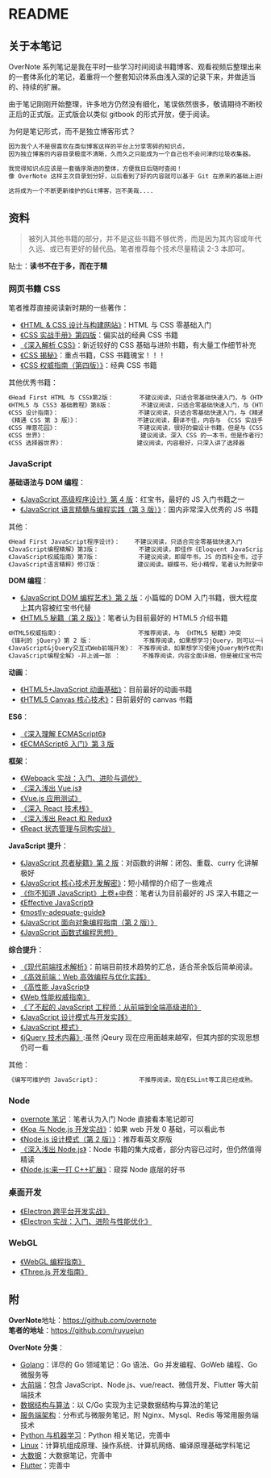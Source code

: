 # README

## 关于本笔记

OverNote 系列笔记是我在平时一些学习时间阅读书籍博客、观看视频后整理出来的一套体系化的笔记，着重将一个整套知识体系由浅入深的记录下来，并做适当的、持续的扩展。

由于笔记刚刚开始整理，许多地方仍然没有细化，笔误依然很多，敬请期待不断校正后的正式版。正式版会以类似 gitbook 的形式开放，便于阅读。

为何是笔记形式，而不是独立博客形式？

```txt
因为我个人不是很喜欢在类似博客这样的平台上分享零碎的知识点，
因为独立博客的内容目录极度不清晰，久而久之只能成为一个自己也不会问津的垃圾收集器。

我觉得知识点应该是一套循序渐进的整体，方便我日后随时查阅！
像 OverNote 这样主次目录划分好，以后看到了好的内容就可以基于 Git 在原来的基础上进行增删改。

这将成为一个不断更新维护的Git博客，岂不美哉....
```

## 资料

> 被列入其他书籍的部分，并不是这些书籍不够优秀，而是因为其内容或年代久远、或已有更好的替代品。笔者推荐每个技术尽量精读 2-3 本即可。

贴士：**读书不在于多，而在于精**

### 网页书籍 CSS

笔者推荐直接阅读新时期的一些著作：

- [《HTML & CSS 设计与构建网站》](https://book.douban.com/subject/21338365/)：HTML 与 CSS 零基础入门
- [《CSS 实战手册》第四版](https://book.douban.com/subject/26898555/)：偏实战的经典 CSS 书籍
- [《深入解析 CSS》](https://book.douban.com/subject/35021471/)：新近较好的 CSS 基础与进阶书籍，有大量工作细节补充
- [《CSS 揭秘》](https://book.douban.com/subject/26745943/)：重点书籍，CSS 书籍瑰宝！！！
- [《CSS 权威指南（第四版）》](https://book.douban.com/subject/33398314/)：经典 CSS 书籍

其他优秀书籍：

```txt
《Head First HTML 与 CSS》第2版：       不建议阅读，只适合零基础快速入门，与《HTML & CSS 设计与构建网站》冲突
《HTML5 与 CSS3 基础教程》第8版：        不建议阅读，只适合零基础快速入门，与《HTML & CSS 设计与构建网站》冲突
《CSS 设计指南》：                      不建议阅读，只适合零基础快速入门，与《精通 CSS》冲突
《精通 CSS 第 3 版）》：                不建议阅读，翻译不佳，内容与 《CSS 实战手册》第四版 重复。
《CSS 禅意花园》：                      不建议阅读，很好的偏设计书籍，但是与《CSS 揭秘》冲突
《CSS 世界》：                          建议阅读，深入 CSS 的一本书，但是作者行文风格较为拖沓
《CSS 选择器世界》：                    建议阅读，内容极好，只深入讲了选择器
```

### JavaScript

**基础语法与 DOM 编程**：

- [《JavaScript 高级程序设计》第 4 版](https://book.douban.com/subject/35175321/)：红宝书，最好的 JS 入门书籍之一
- [《JavaScript 语言精髓与编程实践（第 3 版）》](https://book.douban.com/subject/35085910/)：国内非常深入优秀的 JS 书籍

其他：

```txt
《Head First JavaScript程序设计》：    不建议阅读，只适合完全零基础快速入门
《JavaScript编程精解》第3版：           不建议阅读，即佳作《Eloquent JavaScript》，深入浅出，整体偏基础，翻译不佳。
《JavaScript权威指南》第7版：           不建议阅读，即犀牛书，JS 的百科全书，过于庞大，适合作为工具书，与红宝书冲突过多
《JavaScript语言精粹》修订版：          建议阅读。蝴蝶书，短小精悍，笔者认为附录中对JS语言糟粕的汇总值得一看！但是大多问题已被ES6相关书籍总结。
```

**DOM 编程**：

- [《JavaScript DOM 编程艺术》第 2 版](https://book.douban.com/subject/6038371/)：小篇幅的 DOM 入门书籍，很大程度上其内容被红宝书代替
- [《HTML5 秘籍（第 2 版）》](https://book.douban.com/subject/26342322/)：笔者认为目前最好的 HTML5 介绍书籍

```txt
《HTML5权威指南》：                     不推荐阅读，与 《HTML5 秘籍》冲突
《锋利的 jQuery》第 2 版：              不推荐阅读，如果想学习jQuery，则可以一看
《JavaScript&jQuery交互式Web前端开发》： 不推荐阅读，如果想学习使用jQuery制作优秀的交互式网站，则可以一看
《JavaScript编程全解》-井上诚一郎 ：      不推荐阅读，内容全面详细，但是被红宝书完全替代
```

**动画**：

- [《HTML5+JavaScript 动画基础》](https://book.douban.com/subject/24744218/)：目前最好的动画书籍
- [《HTML5 Canvas 核心技术》](https://book.douban.com/subject/24533314/)：目前最好的 canvas 书籍

**ES6**：

- [《深入理解 ECMAScript6》](https://book.douban.com/subject/27072230/)
- [《ECMAScript6 入门》第 3 版](https://book.douban.com/subject/27127030/)

**框架**：

- [《Webpack 实战：入门、进阶与调优》](https://book.douban.com/subject/34430881/)
- [《深入浅出 Vue.js》](https://book.douban.com/subject/32581281/)
- [《Vue.js 应用测试》](https://book.douban.com/subject/34998070/)
- [《深入 React 技术栈》](https://book.douban.com/subject/26918038/)
- [《深入浅出 React 和 Redux》](https://book.douban.com/subject/27033213/)
- [《React 状态管理与同构实战》](https://book.douban.com/subject/30290509/)

**JavaScript 提升**：

- [《JavaScript 忍者秘籍》第 2 版](https://book.douban.com/subject/30143702/)：对函数的讲解：闭包、重载、curry 化讲解极好
- [《JavaScript 核心技术开发解密》](https://book.douban.com/subject/30190189/)：短小精悍的介绍了一些难点
- [《你不知道 JavaScript》上卷+中卷](https://book.douban.com/subject/26351021/)：笔者认为目前最好的 JS 深入书籍之一
- [《Effective JavaScript》](https://book.douban.com/subject/25786138/)
- [《mostly-adequate-guide》](https://github.com/MostlyAdequate/mostly-adequate-guide)
- [《JavaScript 面向对象编程指南（第 2 版）》](https://book.douban.com/subject/26302623/)
- [《JavaScript 函数式编程思想》](https://book.douban.com/subject/30449514/)

**综合提升**：

- [《现代前端技术解析》](https://book.douban.com/subject/27021790/)：前端目前技术趋势的汇总，适合茶余饭后简单阅读。
- [《高效前端：Web 高效编程与优化实践》](https://book.douban.com/subject/30170670/)
- [《高性能 JavaScript》](https://book.douban.com/subject/5362856/)
- [《Web 性能权威指南》](https://book.douban.com/subject/25856314/)
- [《了不起的 JavaScript 工程师：从前端到全端高级进阶》](https://book.douban.com/subject/34788884/)
- [《JavaScript 设计模式与开发实践》](https://book.douban.com/subject/26382780/)
- [《JavaScript 模式》](https://book.douban.com/subject/11506062/)
- [《jQuery 技术内幕》](https://book.douban.com/subject/25823709/):虽然 jQeury 现在应用面越来越窄，但其内部的实现思想仍可一看

其他：

```txt
《编写可维护的 JavaScript》：           不推荐阅读，现在ESLint等工具已经成熟。

```

### Node

- [overnote 笔记](https://github.com/overnote/over-javascript/tree/master/04-NodeJS)：笔者认为入门 Node 直接看本笔记即可
- [《Koa 与 Node.js 开发实战》](https://book.douban.com/subject/30404722/)：如果 web 开发 0 基础，可以看此书
- [《Node.js 设计模式（第 2 版）》](https://book.douban.com/subject/30159269/)：推荐看英文原版
- [《深入浅出 Node.js》](https://book.douban.com/subject/25768396/)：Node 书籍的集大成者，部分内容已过时，但仍然值得精读
- [《Node.js:来一打 C++扩展》](https://book.douban.com/subject/30247892/)：窥探 Node 底层的好书

### 桌面开发

- [《Electron 跨平台开发实战》](https://book.douban.com/subject/34838092/)
- [《Electron 实战：入门、进阶与性能优化》](https://book.douban.com/subject/35069275/)

### WebGL

- [《WebGL 编程指南》](https://book.douban.com/subject/25909351/)
- [《Three.js 开发指南》](https://book.douban.com/subject/26349497/)

## 附

**OverNote**地址：<https://github.com/overnote>  
**笔者的地址**：<https://github.com/ruyuejun>

**OverNote 分类**：

- [Golang](https://github.com/overnote/over-golang)：详尽的 Go 领域笔记：Go 语法、Go 并发编程、GoWeb 编程、Go 微服务等
- [大前端](https://github.com/overnote/over-javascript)：包含 JavaScript、Node.js、vue/react、微信开发、Flutter 等大前端技术
- [数据结构与算法](https://github.com/overnote/over-algorithm)：以 C/Go 实现为主记录数据结构与算法的笔记
- [服务端架构](https://github.com/overnote/over-server)：分布式与微服务笔记，附 Nginx、Mysql、Redis 等常用服务端技术
- [Python 与机器学习](https://github.com/overnote/over-python)：Python 相关笔记，完善中
- [Linux](https://github.com/overnote/over-linux)：计算机组成原理、操作系统、计算机网络、编译原理基础学科笔记
- [大数据](https://github.com/overnote/over-bigdata)：大数据笔记，完善中
- [Flutter](https://github.com/overnote/over-flutter)：完善中
